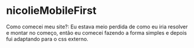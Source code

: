 # nicolieMobileFirst
Como comecei meu site?: Eu estava meio perdida de como eu iria resolver e montar no começo, então eu comecei fazendo a forma simples e depois fui adaptando para o css externo.
